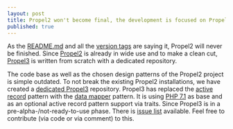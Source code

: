 ```yaml
---
layout: post
title: Propel2 won't become final, the development is focused on Propel3
published: true
---
```


As the [README.md](https://github.com/propelorm/Propel2/blob/master/README.md) and all the [version tags](https://github.com/propelorm/Propel2/releases) are saying it, Propel2 will never be finished.
Since [Propel2](https://github.com/propelorm/Propel2) is already in wide use and to make a clean cut, [Propel3](https://github.com/propelorm/Propel3) is written from scratch with a dedicated repository.

<!-- more -->
The code base as well as the chosen design patterns of the Propel2 project is simple outdated.
To not break the existing Propel2 installations, we have created a [dedicated Propel3](https://github.com/propelorm/Propel3) repository.
Propel3 has replaced the [active record](https://en.wikipedia.org/wiki/Active_record_pattern) pattern with the [data mapper](https://en.wikipedia.org/wiki/Data_mapper_pattern) pattern.
It is using [PHP 7.1](https://secure.php.net/releases/7_1_0.php) as base and as an optional active record pattern support via traits.
Since Propel3 is in a pre-alpha-/not-ready-to-use phase. There is [issue list](https://github.com/propelorm/Propel3/issues) available. Feel free to contribute (via code or via comment) to this.
